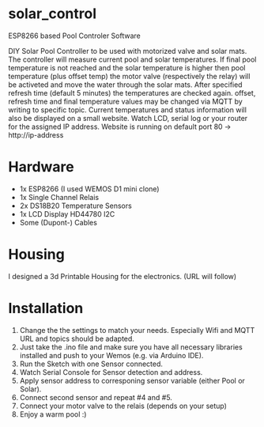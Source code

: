 # solar_control
ESP8266 based Pool Controler Software

DIY Solar Pool Controller to be used with motorized valve and solar mats.
The controller will measure current pool and solar temperatures. If final pool temperature is not reached and the solar temperature is higher then pool temperature (plus offset temp) the motor valve (respectively the relay) will be activeted and move the water through the solar mats.
After specified refresh time (default 5 minutes) the temperatures are checked again.
offset, refresh time and final temperature values may be changed via MQTT by writing to specific topic.
Current temperatures and status information will also be displayed on a small website. Watch LCD, serial log or your router for the assigned IP address.
Website is running on default port 80 -> http://ip-address 

# Hardware
* 1x ESP8266 (I used WEMOS D1 mini clone)
* 1x Single Channel Relais
* 2x DS18B20 Temperature Sensors
* 1x LCD Display HD44780 I2C 
* Some (Dupont-) Cables

# Housing 
I designed a 3d Printable Housing for the electronics. (URL will follow)

# Installation
1) Change the the settings to match your needs. 
   Especially Wifi and MQTT URL and topics should be adapted.
2) Just take the .ino file and make sure you have all necessary libraries installed and push to your Wemos (e.g. via Arduino IDE).
3) Run the Sketch with one Sensor connected.
4) Watch Serial Console for Sensor detection and address. 
5) Apply sensor address to corresponing sensor variable (either Pool or Solar).
6) Connect second sensor and repeat #4 and #5.
7) Connect your motor valve to the relais (depends on your setup)
8) Enjoy a warm pool :)
